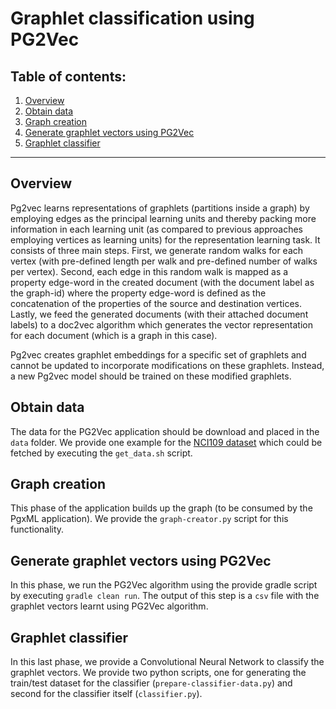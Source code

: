 # Graphlet classification using PG2Vec

## Table of contents:

1. [Overview](#overview)
2. [Obtain data](#obtain-data)
3. [Graph creation](#graph-creation)
4. [Generate graphlet vectors using PG2Vec](#generate-graphlet-vectors)
5. [Graphlet classifier](#graphlet-classifier)

****
    
## Overview <a name="overview"></a>
Pg2vec learns representations of graphlets (partitions inside a graph) by employing edges as the principal learning units 
and thereby packing more information in each learning unit (as compared to previous approaches employing vertices as learning units) 
for the representation learning task. It consists of three main steps. First, we generate random walks for each vertex (with pre-defined length 
per walk and pre-defined number of walks per vertex). Second, each edge in this random walk is mapped as a property edge-word in the created document 
(with the document label as the graph-id) where the property edge-word is defined as the concatenation of the properties of the source and 
destination vertices. Lastly, we feed the generated documents (with their attached document labels) to a doc2vec algorithm which generates the vector representation for each document (which is a graph in this case).

Pg2vec creates graphlet embeddings for a specific set of graphlets and cannot be updated to incorporate modifications on these graphlets. 
Instead, a new Pg2vec model should be trained on these modified graphlets.


## Obtain data <a name="obtain-data"></a>
The data for the PG2Vec application should be download and placed in the `data` folder.
We provide one example for the [NCI109 dataset](https://ls11-www.cs.tu-dortmund.de/staff/morris/graphkerneldatasets) which could be
fetched by executing the `get_data.sh` script.


## Graph creation <a name="graph-creation"></a>
This phase of the application builds up the graph (to be consumed by the PgxML application).
We provide the `graph-creator.py` script for this functionality.


## Generate graphlet vectors using PG2Vec <a name="generate-graphlet-vectors"></a>
In this phase, we run the PG2Vec algorithm using the provide gradle script by executing `gradle clean run`.
The output of this step is a `csv` file with the graphlet vectors learnt using PG2Vec algorithm.


## Graphlet classifier <a name="graphlet-classifier"></a>
In this last phase, we provide a Convolutional Neural Network to classify the graphlet vectors.
We provide two python scripts, one for generating the train/test dataset for the classifier (`prepare-classifier-data.py`) and second for the classifier itself (`classifier.py`).
